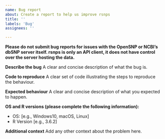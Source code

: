 ```yaml
---
name: Bug report
about: Create a report to help us improve rsnps
title: ''
labels: 'Bug'
assignees: ''

---
```


**Please do not submit bug reports for issues with the OpenSNP or NCBI’s dbSNP server itself. rsnps is only an API client, it does not have control over the server hosting the data.**

**Describe the bug**
A clear and concise description of what the bug is.

**Code to reproduce**
A clear set of code illustrating the steps to reproduce the behaviour.

**Expected behaviour**
A clear and concise description of what you expected to happen.

**OS and R versions (please complete the following information):**
 - OS: [e.g., Windows10, macOS, Linux]
 - R Version [e.g., 3.6.2]

**Additional context**
Add any other context about the problem here.
